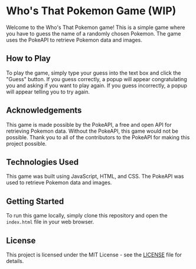 # Who's That Pokemon Game (WIP) 

Welcome to the Who's That Pokemon game! This is a simple game where you have to guess the name of a randomly chosen Pokemon. The game uses the PokeAPI to retrieve Pokemon data and images.

## How to Play

To play the game, simply type your guess into the text box and click the "Guess" button. If you guess correctly, a popup will appear congratulating you and asking if you want to play again. If you guess incorrectly, a popup will appear telling you to try again.

## Acknowledgements

This game is made possible by the PokeAPI, a free and open API for retrieving Pokemon data. Without the PokeAPI, this game would not be possible. Thank you to all of the contributors to the PokeAPI for making this project possible.

## Technologies Used

This game was built using JavaScript, HTML, and CSS. The PokeAPI was used to retrieve Pokemon data and images.

## Getting Started

To run this game locally, simply clone this repository and open the `index.html` file in your web browser.

## License

This project is licensed under the MIT License - see the [LICENSE](LICENSE) file for details.
